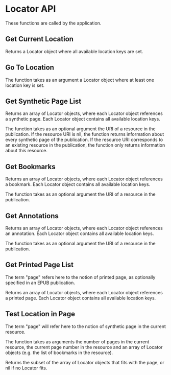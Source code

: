 # Locator API 

These functions are called by the application.

## Get Current Location

Returns a Locator object where all available location keys are set.

## Go To Location

The function takes as an argument a Locator object where at least one location key is set.

## Get Synthetic Page List

Returns an array of Locator objects, where each Locator object references a synthetic page. Each Locator object contains all available location keys.

The function takes as an optional argument the URI of a resource in the publication. If the resource URI is nil, the function returns information about every synthetic page of the publication. If the resource URI corresponds to an existing resource in the publication, the function only returns information about this resource. 

## Get Bookmarks

Returns an array of Locator objects, where each Locator object references a bookmark. Each Locator object contains all available location keys.

The function takes as an optional argument the URI of a resource in the publication.  

## Get Annotations

Returns an array of Locator objects, where each Locator object references an annotation. Each Locator object contains all available location keys.

The function takes as an optional argument the URI of a resource in the publication. 

## Get Printed Page List

The term "page" refers here to the notion of printed page, as optionally specified in an EPUB publication.

Returns an array of Locator objects, where each Locator object references a printed page. Each Locator object contains all available location keys.

## Test Location in Page

The term "page" will refer here to the notion of synthetic page in the current resource.

The function takes as arguments the number of pages in the current resource, the current page number in the resource and an array of Locator objects (e.g. the list of bookmarks in the resource). 

Returns the subset of the array of Locator objects that fits with the page, or nil if no Locator fits. 



